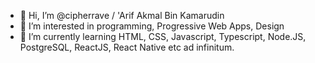 - 👋 Hi, I’m @cipherrave / 'Arif Akmal Bin Kamarudin
- 👀 I’m interested in programming, Progressive Web Apps, Design
- 🌱 I’m currently learning HTML, CSS, Javascript, Typescript, Node.JS, PostgreSQL, ReactJS, React Native etc ad infinitum.

<!---
cipherrave/cipherrave is a ✨ special ✨ repository because its `README.md` (this file) appears on your GitHub profile.
You can click the Preview link to take a look at your changes.
--->
